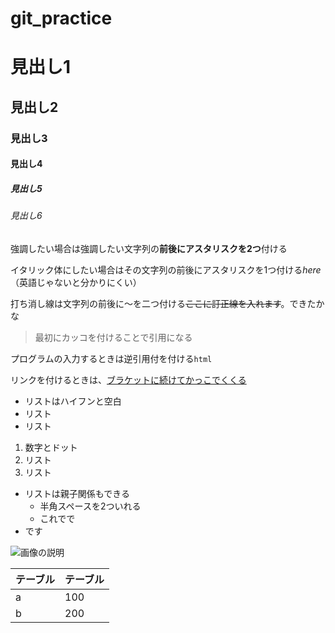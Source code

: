 # git_practice

# 見出し1
## 見出し2
### 見出し3
#### 見出し4
##### 見出し5
###### 見出し6

強調したい場合は強調したい文字列の**前後にアスタリスクを2つ**付ける

イタリック体にしたい場合はその文字列の前後にアスタリスクを1つ付ける*here*（英語じゃないと分かりにくい）

打ち消し線は文字列の前後に〜を二つ付ける~~ここに訂正線を入れます~~。できたかな

> 最初にカッコを付けることで引用になる

プログラムの入力するときは逆引用付を付ける`html`

リンクを付けるときは、[ブラケットに続けてかっこでくくる](https://)

- リストはハイフンと空白
- リスト
- リスト

1. 数字とドット
2. リスト
3. リスト

- リストは親子関係もできる
  - 半角スペースを2ついれる
  - これでで
- です

![画像の説明](http://)

テーブル|テーブル
--- | ---
a | 100
b | 200
